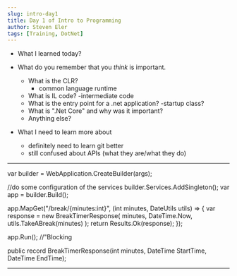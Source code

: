 ```yaml
---
slug: intro-day1
title: Day 1 of Intro to Programming
author: Steven Eler
tags: [Training, DotNet]
---
```


- What I learned today?
- What do you remember that you *think* is important.
    - What is the CLR?
        - common language runtime
    - What is IL code?
        -intermediate code
    - What is the entry point for a .net application?
        -startup class?
    - What is ".Net Core" and why was it important?
    - Anything else?

- What I need to learn more about
    - definitely need to learn git better
    - still confused about APIs (what they are/what they do)


---

var builder = WebApplication.CreateBuilder(args);

//do some configuration of the services
builder.Services.AddSingleton<DateUtils>();
var app = builder.Build();

app.MapGet("/break/{minutes:int}", (int minutes, DateUtils utils) =>
{
    var response = new BreakTimerResponse(
        minutes,
        DateTime.Now,
        utils.TakeABreak(minutes)
        );
    return Results.Ok(response);
});

app.Run(); //"Blocking


public record BreakTimerResponse(int minutes, DateTime StartTime, DateTime EndTime);

---